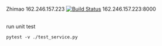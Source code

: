 Zhimao
162.246.157.223
[![Build Status](https://travis-ci.com/cmput401-fall2018/web-app-ci-cd-with-travis-ci-ZhimaoLin.svg?branch=master)](https://travis-ci.com/cmput401-fall2018/web-app-ci-cd-with-travis-ci-ZhimaoLin)
162.246.157.223:8000

<br>
run unit test 

``pytest -v ./test_service.py``

